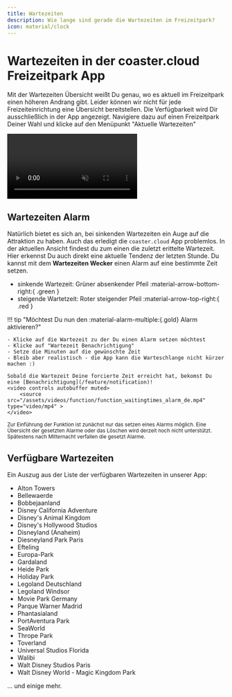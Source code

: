 ```yaml
---
title: Wartezeiten
description: Wie lange sind gerade die Wartezeiten im Freizeitpark?
icon: material/clock
---
```


# Wartezeiten in der coaster.cloud Freizeitpark App

Mit der Wartezeiten Übersicht weißt Du genau, wo es aktuell im Freizeitpark einen höheren Andrang gibt. Leider können wir nicht für jede Freizeiteinrichtung eine Übersicht bereitstellen. Die Verfügbarkeit wird Dir ausschließlich in der App angezeigt.
Navigiere dazu auf einen Freizeitpark Deiner Wahl und klicke auf den Menüpunkt "Aktuelle Wartezeiten"

<video controls autobuffer muted>
    <source src="/assets/videos/function/function_waitingtimes_de.mp4" type="video/mp4" >
</video>

## Wartezeiten Alarm

Natürlich bietet es sich an, bei sinkenden Wartezeiten ein Auge auf die Attraktion zu haben. Auch das erledigt die `coaster.cloud` App problemlos.
In der aktuellen Ansicht findest du zum einen die zuletzt erittelte Wartezeit. Hier erkennst Du auch direkt eine aktuelle Tendenz der letzten Stunde. Du kannst mit dem **Wartezeiten Wecker** einen Alarm auf eine bestimmte Zeit setzen.

- sinkende Wartezeit: Grüner absenkender Pfeil :material-arrow-bottom-right:{ .green }
- steigende Wartetzeit: Roter steigender Pfeil :material-arrow-top-right:{ .red }

!!! tip "Möchtest Du nun den :material-alarm-multiple:{.gold} Alarm aktivieren?"

    - Klicke auf die Wartezeit zu der Du einen Alarm setzen möchtest
    - Klicke auf "Wartezeit Benachrichtigung"
    - Setze die Minuten auf die gewünschte Zeit
    - Bleib aber realistisch - die App kann die Warteschlange nicht kürzer machen :)

    Sobald die Wartezeit Deine forcierte Zeit erreicht hat, bekomst Du eine [Benachrichtigung](/feature/notification)!
    <video controls autobuffer muted>
        <source src="/assets/videos/function/function_waitingtimes_alarm_de.mp4" type="video/mp4" >
    </video>

<small>Zur Einführung der Funktion ist zunächst nur das setzen eines Alarms möglich. Eine Übersicht der gesetzten Alarme oder das Löschen wird derzeit noch nicht unterstützt. Spätestens nach Mitternacht verfallen die gesetzt Alarme.</small>

## Verfügbare Wartezeiten

Ein Auszug aus der Liste der verfügbaren Wartezeiten in unserer App:

- Alton Towers
- Bellewaerde
- Bobbejaanland
- Disney California Adventure
- Disney's Animal Kingdom
- Disney's Hollywood Studios
- Disneyland (Anaheim)
- Diesneyland Park Paris
- Efteling
- Europa-Park
- Gardaland
- Heide Park
- Holiday Park
- Legoland Deutschland
- Legoland Windsor
- Movie Park Germany
- Parque Warner Madrid
- Phantasialand
- PortAventura Park
- SeaWorld
- Thrope Park
- Toverland
- Universal Studios Florida
- Walibi
- Walt Disney Studios Paris
- Walt Disney World - Magic Kingdom Park

... und einige mehr.
